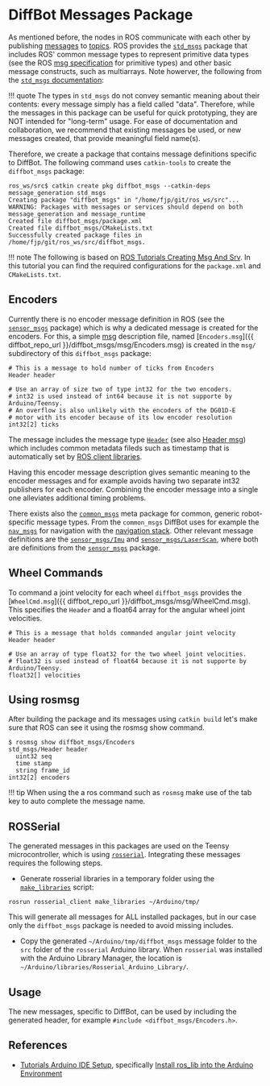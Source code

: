 # DiffBot Messages Package

As mentioned before, the nodes in ROS communicate with each other by publishing [messages](http://wiki.ros.org/Messages) to [topics](http://wiki.ros.org/Topics). 
ROS provides the [`std_msgs`](http://wiki.ros.org/std_msgs) package that includes ROS' common message types to represent primitive data types (see the ROS [msg specification](http://wiki.ros.org/msg) for primitive types) and other basic message constructs, such as multiarrays. 
Note howerver, the following from the [`std_msgs` documentation](http://wiki.ros.org/std_msgs):

!!! quote
    The types in `std_msgs` do not convey semantic meaning about their contents: every message simply has a field called "data". 
    Therefore, while the messages in this package can be useful for quick prototyping, they are NOT intended for "long-term" usage. 
    For ease of documentation and collaboration, we recommend that existing messages be used, or new messages created, that provide meaningful field name(s).


Therefore, we create a package that contains message definitions specific to DiffBot. 
The following command uses `catkin-tools` to create the `diffbot_msgs` package:

```console
ros_ws/src$ catkin create pkg diffbot_msgs --catkin-deps message_generation std_msgs                                                           
Creating package "diffbot_msgs" in "/home/fjp/git/ros_ws/src"...
WARNING: Packages with messages or services should depend on both message_generation and message_runtime
Created file diffbot_msgs/package.xml
Created file diffbot_msgs/CMakeLists.txt
Successfully created package files in /home/fjp/git/ros_ws/src/diffbot_msgs.
```

!!! note
    The following is based on [ROS Tutorials Creating Msg And Srv](https://wiki.ros.org/ROS/Tutorials/CreatingMsgAndSrv#Creating_a_msg).
    In this tutorial you can find the required configurations for the `package.xml` and `CMakeLists.txt`.

## Encoders

Currently there is no encoder message definition in ROS (see the [`sensor_msgs`](https://wiki.ros.org/sensor_msgs) package) 
which is why a dedicated message is created for the encoders. For this, a simple [msg](http://wiki.ros.org/msg) description file,
named [`Encoders.msg`]({{ diffbot_repo_url }}/diffbot_msgs/msg/Encoders.msg) is created in the `msg/` subdirectory of this `diffbot_msgs` package:


```
# This is a message to hold number of ticks from Encoders
Header header

# Use an array of size two of type int32 for the two encoders.
# int32 is used instead of int64 because it is not supporte by Arduino/Teensy.
# An overflow is also unlikely with the encoders of the DG01D-E 
# motor with its encoder because of its low encoder resolution
int32[2] ticks
```

The message includes the message type [`Header`](http://docs.ros.org/en/api/std_msgs/html/msg/Header.html) 
(see also [Header msg](http://wiki.ros.org/msg#headerSect)) which includes common metadata fileds such as timestamp that is automatically 
set by [ROS client libraries](http://wiki.ros.org/Client%20Libraries).

Having this encoder message description gives semantic meaning to the encoder messages 
and for example avoids having two separate int32 publishers for each encoder.
Combining the encoder message into a single one alleviates additional timing problems.


There exists also the [`common_msgs`](https://wiki.ros.org/common_msgs) meta package for common, generic robot-specific message types.
From the `common_msgs` DiffBot uses for example the [`nav_msgs`](http://wiki.ros.org/nav_msgs) for navigation with the [navigation stack](http://wiki.ros.org/navigation). Other relevant message definitions are the [`sensor_msgs/Imu`](http://docs.ros.org/en/api/sensor_msgs/html/msg/Imu.html) 
and [`sensor_msgs/LaserScan`](http://docs.ros.org/en/api/sensor_msgs/html/msg/LaserScan.html), 
where both are definitions from the [`sensor_msgs`](https://wiki.ros.org/sensor_msgs) package.

## Wheel Commands

To command a joint velocity for each wheel `diffbot_msgs` provides the [`WheelCmd.msg`]({{ diffbot_repo_url }}/diffbot_msgs/msg/WheelCmd.msg).
This specifies the `Header` and a float64 array for the angular wheel joint velocities.

```
# This is a message that holds commanded angular joint velocity
Header header

# Use an array of type float32 for the two wheel joint velocities.
# float32 is used instead of float64 because it is not supporte by Arduino/Teensy.
float32[] velocities
```


## Using rosmsg

After building the package and its messages using `catkin build` let's make sure that ROS can see it using the rosmsg show command.

```console
$ rosmsg show diffbot_msgs/Encoders
std_msgs/Header header
  uint32 seq
  time stamp
  string frame_id
int32[2] encoders

```

!!! tip
    When using the a ros command such as `rosmsg` make use of the tab key to auto complete the message name. 


## ROSSerial

The generated messages in this packages are used on the Teensy microcontroller, which is using [`rosserial`](http://wiki.ros.org/rosserial).
Integrating these messages requires the following steps.

- Generate rosserial libraries in a temporary folder using the [`make_libraries`](http://wiki.ros.org/rosserial/Tutorials/Adding%20Other%20Messages) script:

```console
rosrun rosserial_client make_libraries ~/Arduino/tmp/
``` 

This will generate all messages for ALL installed packages, but in our case only the `diffbot_msgs` package is needed to avoid missing includes.

- Copy the generated `~/Arduino/tmp/diffbot_msgs` message folder to the `src` folder of the `rosserial` Arduino library.
  When `rosserial` was installed with the Arduino Library Manager, the location is `~/Arduino/libraries/Rosserial_Arduino_Library/`.


## Usage

The new messages, specific to DiffBot, can be used by including the generated header, for example `#include <diffbot_msgs/Encoders.h>`.



## References

- [Tutorials Arduino IDE Setup](http://wiki.ros.org/rosserial_arduino/Tutorials/Arduino%20IDE%20Setup), specifically [Install ros_lib into the Arduino Environment](http://wiki.ros.org/rosserial_arduino/Tutorials/Arduino%20IDE%20Setup#Install_ros_lib_into_the_Arduino_Environment)
